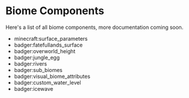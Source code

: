 # Biome Components

Here's a list of all biome components, more documentation coming soon.

-   minecraft:surface_parameters
-   badger:fatefullands_surface
-   badger:overworld_height
-   badger:jungle_egg
-   badger:rivers
-   badger:sub_biomes
-   badger:visual_biome_attributes
-   badger:custom_water_level
-   badger:icewave
